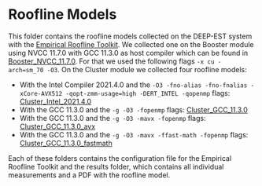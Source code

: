 Roofline Models
===============

This folder contains the roofline models collected on the DEEP-EST system with the [Empirical Roofline Toolkit](https://bitbucket.org/berkeleylab/cs-roofline-toolkit/src).
We collected one on the Booster module using NVCC 11.7.0 with GCC 11.3.0 as host compiler which can be found in [Booster_NVCC_11.7.0](Booster_NVCC_11.7.0).
For that we used the following flags `-x cu -arch=sm_70 -O3`.
On the Cluster module we collected four roofline models:
* With the Intel Compiler 2021.4.0 and the `-O3 -fno-alias -fno-fnalias -xCore-AVX512 -qopt-zmm-usage=high -DERT_INTEL -qopenmp` flags: [Cluster_Intel_2021.4.0](Cluster_Intel_2021.4.0)
* With the GCC 11.3.0 and the `-g -O3 -fopenmp` flags: [Cluster_GCC_11.3.0](Cluster_GCC_11.3.0)
* With the GCC 11.3.0 and the `-g -O3 -mavx -fopenmp` flags: [Cluster_GCC_11.3.0_avx](Cluster_GCC_11.3.0_avx)
* With the GCC 11.3.0 and the `-g -O3 -mavx -ffast-math -fopenmp` flags: [Cluster_GCC_11.3.0_fastmath](Cluster_GCC_11.3.0_fastmath)

Each of these folders contains the configuration file for the Empirical Roofline Toolkit and the results folder, which contains all individual measurements and a PDF with the roofline model.